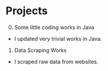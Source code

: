 # Projects

0. Some little coding works in Java
- I updated very trivial works in Java.

1. Data Scraping Works
- I scraped raw data from websites. 
